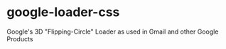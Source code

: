 google-loader-css
=================

Google's 3D "Flipping-Circle" Loader as used in Gmail and other Google Products
